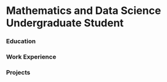 # Mathematics and Data Science Undergraduate Student 

### Education 


### Work Experience 

### Projects 
